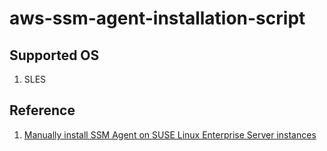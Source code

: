 # aws-ssm-agent-installation-script

## Supported OS
1. SLES

## Reference
1. [Manually install SSM Agent on SUSE Linux Enterprise Server instances](https://docs.aws.amazon.com/systems-manager/latest/userguide/agent-install-sles.html)
